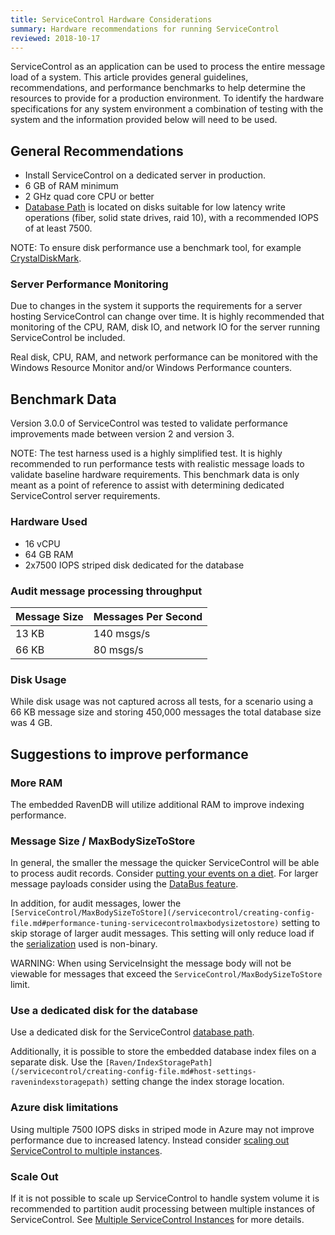 ```yaml
---
title: ServiceControl Hardware Considerations
summary: Hardware recommendations for running ServiceControl
reviewed: 2018-10-17
---
```


ServiceControl as an application can be used to process the entire message load of a system. This article provides general guidelines, recommendations, and performance benchmarks to help determine the resources to provide for a production environment. To identify the hardware specifications for any system environment a combination of testing with the system and the information provided below will need to be used.

## General Recommendations

* Install ServiceControl on a dedicated server in production.
* 6 GB of RAM minimum
* 2 GHz quad core CPU or better
* [Database Path](/servicecontrol/creating-config-file.md#host-settings-servicecontroldbpath) is located on disks suitable for low latency write operations (fiber, solid state drives, raid 10), with a recommended IOPS of at least 7500.

NOTE: To ensure disk performance use a benchmark tool, for example [CrystalDiskMark](http://crystalmark.info/software/CrystalDiskMark/index-e.html).

### Server Performance Monitoring

Due to changes in the system it supports the requirements for a server hosting ServiceControl can change over time. It is highly recommended that monitoring of the CPU, RAM, disk IO, and network IO for the server running ServiceControl be included.

Real disk, CPU, RAM, and network performance can be monitored with the Windows Resource Monitor and/or Windows Performance counters.

## Benchmark Data

Version 3.0.0 of ServiceControl was tested to validate performance improvements made between version 2 and version 3. 

NOTE: The test harness used is a highly simplified test. It is highly recommended to run performance tests with realistic message loads to validate baseline hardware requirements. This benchmark data is only meant as a point of reference to assist with determining dedicated ServiceControl server requirements.

### Hardware Used

* 16 vCPU
* 64 GB RAM
* 2x7500 IOPS striped disk dedicated for the database

### Audit message processing throughput

Message Size | Messages Per Second
---- | ----
13 KB | 140 msgs/s
66 KB | 80 msgs/s

### Disk Usage

While disk usage was not captured across all tests, for a scenario using a 66 KB message size and storing 450,000 messages the total database size was 4 GB.

## Suggestions to improve performance

### More RAM

The embedded RavenDB will utilize additional RAM to improve indexing performance.

### Message Size / MaxBodySizeToStore

In general, the smaller the message the quicker ServiceControl will be able to process audit records. Consider [putting your events on a diet](https://particular.net/blog/putting-your-events-on-a-diet). For larger message payloads consider using the [DataBus feature](/nservicebus/messaging/databus/).

In addition, for audit messages, lower the `[ServiceControl/MaxBodySizeToStore](/servicecontrol/creating-config-file.md#performance-tuning-servicecontrolmaxbodysizetostore)` setting to skip storage of larger audit messages. This setting will only reduce load if the [serialization](/nservicebus/serialization/) used is non-binary.

WARNING: When using ServiceInsight the message body will not be viewable for messages that exceed the `ServiceControl/MaxBodySizeToStore` limit.

### Use a dedicated disk for the database

Use a dedicated disk for the ServiceControl [database path](/servicecontrol/creating-config-file.md#host-settings-servicecontroldbpath).

Additionally, it is possible to store the embedded database index files on a separate disk. Use the `[Raven/IndexStoragePath](/servicecontrol/creating-config-file.md#host-settings-ravenindexstoragepath)` setting change the index storage location.

### Azure disk limitations

Using multiple 7500 IOPS disks in striped mode in Azure may not improve performance due to increased latency. Instead consider [scaling out ServiceControl to multiple instances](#suggestions-to-improve-performance-scale-out).

### Scale Out

If it is not possible to scale up ServiceControl to handle system volume it is recommended to partition audit processing between multiple instances of ServiceControl. See [Multiple ServiceControl Instances](distributed-instances.md) for more details.
